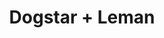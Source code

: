 ---
layout: post
category: concert
title: Dogstar + Leman
artists: 
- Dogstar
- Leman
place: 
- La Cigale
country: France
city: Paris
---